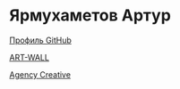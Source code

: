 # Ярмухаметов Артур

[Профиль GitHub](https://github.com/yarmuxametovartur/yarmuxametovartur.github.io "GitHub")

[ART-WALL](https://github.com/yarmuxametovartur/art-wall/index.html)

[Agency Creative](https://github.com/yarmuxametovartur/agency-creative/index.html)
